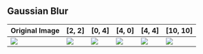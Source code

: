 Gaussian Blur
-------------

| Original Image | [2, 2] | [0, 4] | [4, 0] | [4, 4] | [10, 10]
|----------------|--------|--------|--------|--------|----------|
| [![](images/orig/lenna_small.png)](../../images/orig/lenna.png) | [![](images/blur/gaussian_blur_lenna_small_2_2.png)](../../images/blur/gaussian_blur_lenna_2_2.png) | [![](images/blur/gaussian_blur_lenna_small_0_4.png)](../../images/blur/gaussian_blur_lenna_0_4.png) | [![](images/blur/gaussian_blur_lenna_small_4_0.png)](../../images/blur/gaussian_blur_lenna_4_0.png) | [![](images/blur/gaussian_blur_lenna_small_4_4.png)](../../images/blur/gaussian_blur_lenna_4_4.png) | [![](images/blur/gaussian_blur_lenna_small_10_10.png)](../../images/blur/gaussian_blur_lenna_10_10.png)
